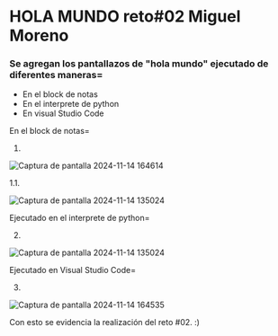 # HOLA MUNDO reto#02 Miguel Moreno
### Se agregan los pantallazos de "hola mundo" ejecutado de diferentes maneras=
- En el block de notas
- En el interprete de python
- En visual Studio Code

En el block de notas=

1.
![Captura de pantalla 2024-11-14 164614](https://github.com/user-attachments/assets/9887852d-cd3c-43cd-8ba9-a398e4afbd08)

1.1.

![Captura de pantalla 2024-11-14 135024](https://github.com/user-attachments/assets/dd507c73-5819-4f41-a102-8e62c8857d23)

Ejecutado en el interprete de python=

2.
![Captura de pantalla 2024-11-14 135024](https://github.com/user-attachments/assets/eb3a0d38-6dd5-4014-9142-abf356d4e282)

Ejecutado en Visual Studio Code=

3.
![Captura de pantalla 2024-11-14 164535](https://github.com/user-attachments/assets/0b305371-2fa3-4db5-a8ea-98c643901729)

Con esto se evidencia la realización del reto #02. :)
